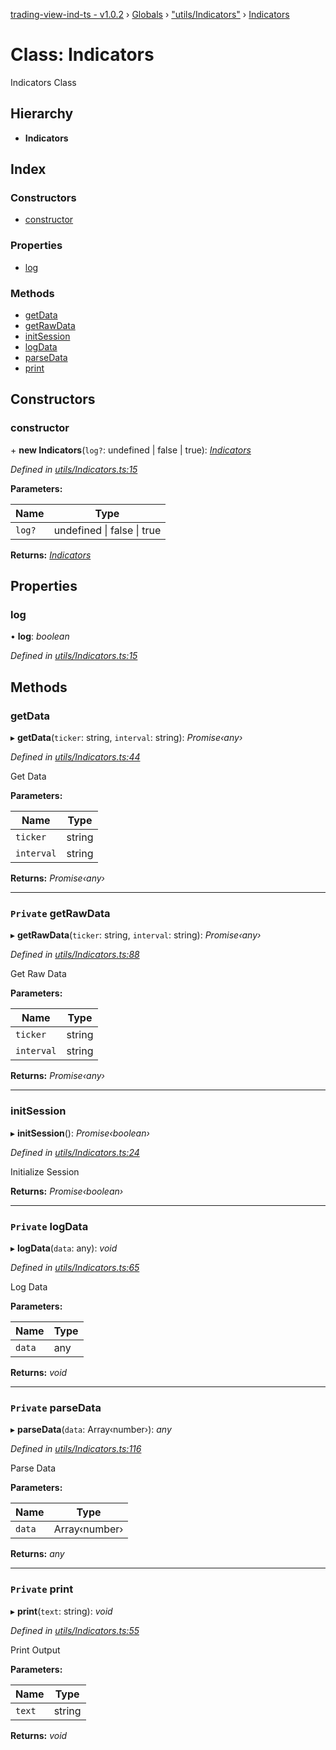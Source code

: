 [trading-view-ind-ts - v1.0.2](../README.md) › [Globals](../globals.md) › ["utils/Indicators"](../modules/_utils_indicators_.md) › [Indicators](_utils_indicators_.indicators.md)

# Class: Indicators

Indicators Class

## Hierarchy

* **Indicators**

## Index

### Constructors

* [constructor](_utils_indicators_.indicators.md#constructor)

### Properties

* [log](_utils_indicators_.indicators.md#log)

### Methods

* [getData](_utils_indicators_.indicators.md#getdata)
* [getRawData](_utils_indicators_.indicators.md#private-getrawdata)
* [initSession](_utils_indicators_.indicators.md#initsession)
* [logData](_utils_indicators_.indicators.md#private-logdata)
* [parseData](_utils_indicators_.indicators.md#private-parsedata)
* [print](_utils_indicators_.indicators.md#private-print)

## Constructors

###  constructor

\+ **new Indicators**(`log?`: undefined | false | true): *[Indicators](_utils_indicators_.indicators.md)*

*Defined in [utils/Indicators.ts:15](https://github.com/edmundpf/trading-view-ind-ts/blob/0c8d8f2/src/utils/Indicators.ts#L15)*

**Parameters:**

Name | Type |
------ | ------ |
`log?` | undefined &#124; false &#124; true |

**Returns:** *[Indicators](_utils_indicators_.indicators.md)*

## Properties

###  log

• **log**: *boolean*

*Defined in [utils/Indicators.ts:15](https://github.com/edmundpf/trading-view-ind-ts/blob/0c8d8f2/src/utils/Indicators.ts#L15)*

## Methods

###  getData

▸ **getData**(`ticker`: string, `interval`: string): *Promise‹any›*

*Defined in [utils/Indicators.ts:44](https://github.com/edmundpf/trading-view-ind-ts/blob/0c8d8f2/src/utils/Indicators.ts#L44)*

Get Data

**Parameters:**

Name | Type |
------ | ------ |
`ticker` | string |
`interval` | string |

**Returns:** *Promise‹any›*

___

### `Private` getRawData

▸ **getRawData**(`ticker`: string, `interval`: string): *Promise‹any›*

*Defined in [utils/Indicators.ts:88](https://github.com/edmundpf/trading-view-ind-ts/blob/0c8d8f2/src/utils/Indicators.ts#L88)*

Get Raw Data

**Parameters:**

Name | Type |
------ | ------ |
`ticker` | string |
`interval` | string |

**Returns:** *Promise‹any›*

___

###  initSession

▸ **initSession**(): *Promise‹boolean›*

*Defined in [utils/Indicators.ts:24](https://github.com/edmundpf/trading-view-ind-ts/blob/0c8d8f2/src/utils/Indicators.ts#L24)*

Initialize Session

**Returns:** *Promise‹boolean›*

___

### `Private` logData

▸ **logData**(`data`: any): *void*

*Defined in [utils/Indicators.ts:65](https://github.com/edmundpf/trading-view-ind-ts/blob/0c8d8f2/src/utils/Indicators.ts#L65)*

Log Data

**Parameters:**

Name | Type |
------ | ------ |
`data` | any |

**Returns:** *void*

___

### `Private` parseData

▸ **parseData**(`data`: Array‹number›): *any*

*Defined in [utils/Indicators.ts:116](https://github.com/edmundpf/trading-view-ind-ts/blob/0c8d8f2/src/utils/Indicators.ts#L116)*

Parse Data

**Parameters:**

Name | Type |
------ | ------ |
`data` | Array‹number› |

**Returns:** *any*

___

### `Private` print

▸ **print**(`text`: string): *void*

*Defined in [utils/Indicators.ts:55](https://github.com/edmundpf/trading-view-ind-ts/blob/0c8d8f2/src/utils/Indicators.ts#L55)*

Print Output

**Parameters:**

Name | Type |
------ | ------ |
`text` | string |

**Returns:** *void*
